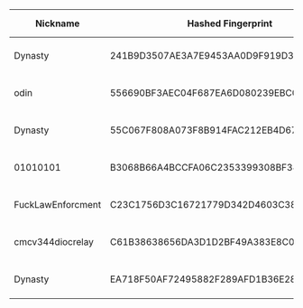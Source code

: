 | Nickname |  Hashed Fingerprint	| Or Addresses | Contact | Running | Flags | Last Seen | First Seen | Last Restarted | Advertised Bandwidth | Platform | Version | Version Status | Recommended Version | Verified hostnames | Exit policy |
|---|---|---|---|---|---|---|---|---|---|---|---|---|---|---|---|
|Dynasty | 241B9D3507AE3A7E9453AA0D9F919D3498252FD1 | ["87.106.173.70:443","[2a01:239:221:2c00::1]:443"] | tor-relays.vigorous417@aleeas.com | false | Running, V2Dir, Valid | 2025-09-23 00:00:00 | 2025-09-23 00:00:00 | 2025-09-22 23:35:52 | 253952 | Tor 0.4.8.16 on Linux | 0.4.8.16 | recommended | true | ["ip87-106-173-70.pbiaas.com"] | ["reject *:*"]|
|odin | 556690BF3AEC04F687EA6D080239EBC0AA5D4467 | ["128.140.58.110:9001","[2a01:4f8:c17:7d57::1]:9001"] | odins-eye.uncivil444@passmail.net | false | Running, Valid | 2025-09-23 00:00:00 | 2025-09-23 00:00:00 | 2025-09-22 23:16:15 | 0 | Tor 0.4.8.16 on Linux | 0.4.8.16 | recommended | true | ["static.110.58.140.128.clients.your-server.de"] | ["reject *:*"]|
|Dynasty | 55C067F808A073F8B914FAC212EB4D677FB21712 | ["87.106.173.70:443","[2a01:239:221:2c00::1]:443"] | tor-relays.vigorous417@aleeas.com | false | Running, V2Dir, Valid | 2025-09-23 00:00:00 | 2025-09-23 00:00:00 | 2025-09-22 23:49:08 | 253952 | Tor 0.4.8.16 on Linux | 0.4.8.16 | recommended | true | ["ip87-106-173-70.pbiaas.com"] | ["reject *:*"]|
|01010101 | B3068B66A4BCCFA06C2353399308BF349A6531B2 | ["89.217.61.72:9001"] | torproject.barcan@simplelogin.co | true | Running, V2Dir, Valid | 2025-09-23 03:00:00 | 2025-09-23 00:00:00 | 2025-09-22 23:34:30 | 0 | Tor 0.4.8.18 on Linux | 0.4.8.18 | recommended | true | ["adsl-89-217-61-72.adslplus.ch"] | ["reject *:*"]|
|FuckLawEnforcment | C23C1756D3C16721779D342D4603C389D2829463 | ["178.211.147.20:9001"] | Stand together against the cops and FBI contact: quidonetwork@gmail.com | true | Running, V2Dir, Valid | 2025-09-23 03:00:00 | 2025-09-23 00:00:00 | 2025-09-22 23:23:11 | 0 | Tor 0.4.8.18 on Linux | 0.4.8.18 | recommended | true | N/A | ["reject *:*"]|
|cmcv344diocrelay | C61B38638656DA3D1D2BF49A383E8C0A8A5300E8 | ["142.93.85.37:9001"] | cmcv10344@proton.me | true | Running, Valid | 2025-09-23 03:00:00 | 2025-09-23 02:00:00 | 2025-09-23 00:18:34 | 0 | Tor 0.4.8.18 on Linux | 0.4.8.18 | recommended | true | N/A | ["reject *:*"]|
|Dynasty | EA718F50AF72495882F289AFD1B36E28AB0B5216 | ["87.106.173.70:443","[2a01:239:221:2c00::1]:443"] | tor-relays.vigorous417@aleeas.com | false | Running, V2Dir, Valid | 2025-09-23 00:00:00 | 2025-09-23 00:00:00 | 2025-09-22 23:42:31 | 253952 | Tor 0.4.8.16 on Linux | 0.4.8.16 | recommended | true | ["ip87-106-173-70.pbiaas.com"] | ["reject *:*"]|
